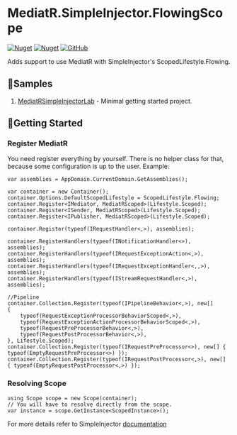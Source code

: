 # MediatR.SimpleInjector.FlowingScope
[![Nuget](https://img.shields.io/nuget/v/MediatR.SimpleInjector.FlowingScope?color=ff4081&logo=nuget)](https://www.nuget.org/packages/MediatR.SimpleInjector.FlowingScope/)
[![Nuget](https://img.shields.io/nuget/dt/MediatR.SimpleInjector.FlowingScope?color=ff4081&label=nuget%20downloads&logo=nuget)](https://www.nuget.org/packages/MediatR.SimpleInjector.FlowingScope/)
[![GitHub](https://img.shields.io/github/license/ScarletKuro/MediatR.SimpleInjector.FlowingScope?color=594ae2&logo=github)](https://github.com/ScarletKuro/MediatR.SimpleInjector.FlowingScope/blob/master/LICENSE)

Adds support to use MediatR with SimpleInjector's ScopedLifestyle.Flowing.

## 📜Samples
1. [MediatRSimpleInjectorLab](https://github.com/ScarletKuro/MediatR.SimpleInjector.FlowingScope/tree/master/samples/MediatRSimpleInjectorLab) - Minimal getting started project.

## 🚀Getting Started
### Register MediatR
You need register everything by yourself. There is no helper class for that, because some configuration is up to the user.
Example:
```CSharp
var assemblies = AppDomain.CurrentDomain.GetAssemblies();

var container = new Container();
container.Options.DefaultScopedLifestyle = ScopedLifestyle.Flowing;
container.Register<IMediator, MediatRScoped>(Lifestyle.Scoped);
container.Register<ISender, MediatRScoped>(Lifestyle.Scoped);
container.Register<IPublisher, MediatRScoped>(Lifestyle.Scoped);

container.Register(typeof(IRequestHandler<,>), assemblies);

container.RegisterHandlers(typeof(INotificationHandler<>), assemblies);
container.RegisterHandlers(typeof(IRequestExceptionAction<,>), assemblies);
container.RegisterHandlers(typeof(IRequestExceptionHandler<,,>), assemblies);
container.RegisterHandlers(typeof(IStreamRequestHandler<,>), assemblies);

//Pipeline
container.Collection.Register(typeof(IPipelineBehavior<,>), new[]
{
	typeof(RequestExceptionProcessorBehaviorScoped<,>),
	typeof(RequestExceptionActionProcessorBehaviorScoped<,>),
	typeof(RequestPreProcessorBehavior<,>),
	typeof(RequestPostProcessorBehavior<,>),
}, Lifestyle.Scoped);
container.Collection.Register(typeof(IRequestPreProcessor<>), new[] { typeof(EmptyRequestPreProcessor<>) });
container.Collection.Register(typeof(IRequestPostProcessor<,>), new[] { typeof(EmptyRequestPostProcessor<,>) });
```

### Resolving Scope
```CSharp
using Scope scope = new Scope(container);
// You will have to resolve directly from the scope.
var instance = scope.GetInstance<ScopedInstance>();
```
For more details refer to SimpleInjector [documentation](https://docs.simpleinjector.org/en/latest/lifetimes.html#flowing-scopes)
